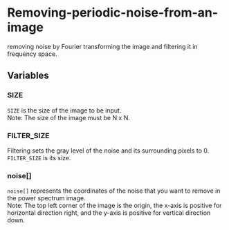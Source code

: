 # Removing-periodic-noise-from-an-image
removing noise by Fourier transforming the image and filtering it in frequency space.

## Variables
  ### SIZE
  `SIZE` is the size of the image to be input.  
  Note: The size of the image must be N x N.  
  
  ### FILTER_SIZE
  Filtering sets the gray level of the noise and its surrounding pixels to 0. `FILTER_SIZE` is its size.  
  
  ### noise[]
  `noise[]` represents the coordinates of the noise that you want to remove in the power spectrum image.  
  Note: The top left corner of the image is the origin, the x-axis is positive for horizontal direction right, and the y-axis is positive for vertical direction down.
